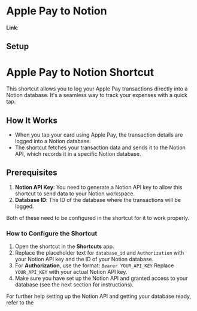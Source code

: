 # Apple Pay to Notion

**Link**: 

## Setup


# Apple Pay to Notion Shortcut

This shortcut allows you to log your Apple Pay transactions directly into a Notion database. It's a seamless way to track your expenses with a quick tap.

## How It Works
- When you tap your card using Apple Pay, the transaction details are logged into a Notion database.
- The shortcut fetches your transaction data and sends it to the Notion API, which records it in a specific Notion database.

## Prerequisites

1. **Notion API Key**: You need to generate a Notion API key to allow this shortcut to send data to your Notion workspace.
2. **Database ID**: The ID of the database where the transactions will be logged.

Both of these need to be configured in the shortcut for it to work properly.

### How to Configure the Shortcut

1. Open the shortcut in the **Shortcuts** app.
2. Replace the placeholder text for `database_id` and `Authorization` with your Notion API key and the ID of your Notion database.
3. For **Authorization**, use the format: `Bearer YOUR_API_KEY` Replace `YOUR_API_KEY` with your actual Notion API key.
4. Make sure you have set up the Notion API and granted access to your database (see the next section for instructions).

For further help setting up the Notion API and getting your database ready, refer to the 


